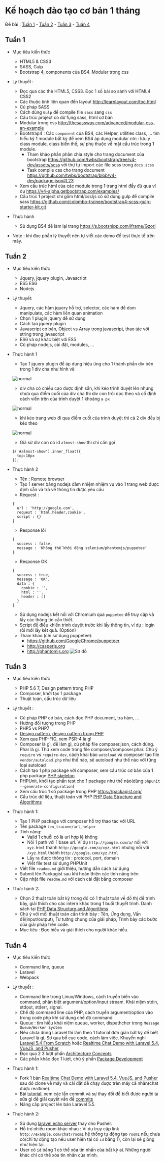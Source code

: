 # Kế hoạch đào tạo cơ bản 1 tháng

Đề bài : [Tuần 1](#tuần-1) - [Tuần 2](#tuần-2) - [Tuần 3](#tuần-3) - [Tuần 4](#tuần-4)

## Tuần 1
- Mục tiêu kiến thức
  - HTML5 & CSS3
  - SASS, Gulp
  - Bootstrap 4, components của BS4. Modular trong css

- Lý thuyết : 
  - Đọc qua các thẻ HTML5, CSS3. Đọc 1 số bài so sánh với HTML4 CSS2
  - Các thuộc tính liên quan đến layout http://learnlayout.com/toc.html
  - Cú pháp SASS
  - Cách dùng `Gulp` để compile file `sass` sang `css`
  - Cấu trúc project có dử fụng sass, html cơ bản
  - Modular trong css http://thesassway.com/advanced/modular-css-an-example
  - Bootstrap4 : Các `component` của BS4, các Helper, utilities class, ... tìm hiểu kỹ 1 module bất kỳ để xem BS4 áp dụng modular ntn : lưu ý class module, class biến thể, sự phụ thuộc về mặt cấu trúc trong 1 module. 
    - Tham khảo phần phân chia style cho trang document của bootstrap https://github.com/twbs/bootstrap/tree/v4-dev/assets/scss với thự tự import các file scss trong `docs.scss`
    - Task compile css cho trang document https://github.com/twbs/bootstrap/blob/v4-dev/package.json#L23
  - Xem cấu trúc html của các module trong 1 trang html đầy đủ qua ví dụ https://v4-alpha.getbootstrap.com/examples/
  - Cấu trúc 1 project chỉ gồm html/css/js có sử dụng gulp để compile sass https://github.com/colombo-trainee/bootstrap4-scss-gulp-starter-kit.git

- Thực hành
  - Sử dụng BS4 để làm lại trang https://s.bootsnipp.com/iframe/Gzorl

- Note : khi đọc phần lý thuyết nên tự viết các demo để test thực tế trên máy.

## Tuần 2
- Mục tiêu kiến thức
  - Jquery, jquery plugin, Javascript
  - ES5 ES6
  - Nodejs

- Lý thuyết:
  - Jquery, các hàm jquery hỗ trợ, selector, các hàm để dom manipulate, các hàm liên quan animation
  - Chọn 1 plugin jquery để sử dụng 
  - Cách tạo jquery plugin
  - Javascript cơ bản, Object vs Array trong javascript, thao tác với string trong javascript
  - ES6 và sự khác biệt với ES5
  - Cú pháp nodejs, cài đặt, modules, ...

- Thực hành 1
  - Tạo 1 jquery plugin để áp dụng hiệu ứng cho 1 thành phần div bên trong 1 div cha như hình vẽ

  ![normal](images/normal.png)
  - div cha có chiều cao được định sẵn, khi kéo trình duyệt lên nhưng chưa qua điểm cuối của div cha thì div con trôi dọc theo và cố định cách viền trên của trình duyệt 1 khoảng `a px`

  ![normal](images/scroll%201.png)
  - khi kéo trang web đi qua điểm cuối của trình duyệt thì cả 2 div đều bị kéo theo

  ![normal](images/scroll%202.png)
  - Giả sử div con có id `almost-show` thì chỉ cần gọi
  ```
  $('#almost-show').inner_float({
    top:10px
  });
  ```

- Thực hành 2
  - Tên : Remote browser
  - Tạo 1 server bằng nodejs đảm nhiệm nhiệm vụ vào 1 trang web được định sẵn và trả về thông tin được yêu cầu
  - Request :
  ```
  {
    url : 'http://google.com',
    request : 'html,header,cookie',
    script : {}
  }
  ```
  - Response lỗi 

  ```
  {
    success : false,
    message : 'Không thể khởi động selenium/phantomjs/puppetee'
  }
  ```

  - Response OK 
  ```
  {
    success : true,
    message : 'OK',
    data : {
      cookie : '',
      html : '',
      header : []
    }
  }
  ```

  - Sử dụng nodejs kết nối với Chromium qua `puppetee` để truy cập và lấy các thông tin cần thiết.
  - Script để điều khiển trình duyệt trước khi lấy thông tin, ví dụ : login rồi mới lấy kết quả. (Option)
  - Tham khảo (chỉ sử dụng puppetee): 
    - https://github.com/GoogleChrome/puppeteer
    - http://casperjs.org
    - http://phantomjs.org
  ![Sơ đồ](remote%20browser.png)

## Tuần 3
- Mục tiêu kiến thức
  - PHP 5.6 7, Design pattern trong PHP
  - Composer, khởi tạo 1 package
  - Thuật toán, cấu trúc dữ liệu

- Lý thuyết :
  - Cú pháp PHP cơ bản, cách đọc PHP document, tra hàm, ...
  - Hướng đối tượng trong PHP
  - PHP5 vs PHP7
  - [Design pattern](https://github.com/kamranahmedse/design-patterns-for-humans), [design pattern trong PHP](https://github.com/domnikl/DesignPatternsPHP)
  - Xem qua PHP-FIG, xem PSR-4 là gì
  - Composer là gì, để làm gì, cú pháp file composer.json, cách dùng. Phar là gì. Thử xem code trong file composer/composer.phar. Chú ý `require` vs `require-dev`, cách khai báo `autoload` và composer tạo file `vendor/autoload.php` như thế nào, sẽ autoload như thế nào với từng loại autoload
  - Cách tạo 1 php package với composer, xem cấu trúc cơ bản của 1 php package [PHP skeleton](https://github.com/colombo-trainee/skeleton)
  - PHPUnit, khởi tạo phần test cho 1 package như thế nào(dùng `phpunit --generate-configuration`)
  - Xem cấu trúc 1 số package trong PHP https://packagist.org/
  - Cấu trúc dữ liệu, thuật toán với PHP [PHP Data Structure and Algorithms](https://github.com/mirahman/PHP-Data-Structure-and-Algorithms)

- Thực hành 1:
  - Tạo 1 PHP package với composer hỗ trợ thao tác với URL
  - Tên package `ten_trainee/url_helper`
  - Tính năng:
    - Valid 1 chuỗi có là url hợp lệ không
    - Nối 1 path với 1 base url. Ví dụ `http://google.com/a/` nối với `xyz.html` thành `http://google.com/a/xyz.html` nhưng nối với `/xyz.html` thành `http://google.com/xyz.html`
    - Lấy ra được thông tin : protocol, port, domain
    - Viết file test sử dụng PHPUnit
  - Viết file `readme.md` giới thiệu, hướng dẫn cách sử dụng
  - Submit lên Packagist sau khi hoàn thiện các tính năng trên
  - Cập nhật file `readme.md` với cách cài đặt bằng composer
- Thực hành 2:
  - Chọn 2 thuật toán bất kỳ trong đó có 1 thuật toán về đồ thị để trình bày, giải thích cho các intern khác trong 1 buổi thuyết trình. Danh sách tại [PHP Data Structure and Algorithms](https://github.com/mirahman/PHP-Data-Structure-and-Algorithms)
  - Chú ý với mỗi thuật toán cần trình bày : Tên, Ứng dụng, Vấn đề(input/output), Tư tưởng chung của giải pháp, Trình bày các bước của giải pháp trên code.
  - Mục tiêu : Đọc hiểu và giải thích cho người khác hiểu.

## Tuần 4
- Mục tiêu kiến thức
  - Command line, queue
  - Laravel
  - Webpack 

- Lý thuyết :
  - Command line trong Linux/Windows, cách truyền biến vào command, phân biệt argument/option/input stream. Khái niệm stdin, stdout, stderr, signal.
  - Chế độ command line của PHP, cách truyền argument/option vào trong code php khi sử dụng chế độ command
  - Queue : tìm hiểu khái niệm queue, worker, dispathcher trong `Message Queue/Worker System`
  - Nếu chưa dùng Laravel thì làm theo 1 tutorial đơn giản bất kỳ để biết Laravel là gì. Sơ qua bố cục code, cách làm việc. Khuyến nghị [Laravel 5.4 From Scratch](https://laracasts.com/series/laravel-from-scratch-2017) hoặc [Realtime Chat Demo with Laravel 5.4, VueJS, and Pusher](https://github.com/jplhomer/laravel-realtime-chat-demo)
  - Đọc qua 2 3 lượt phần [Architecture Concepts](https://laravel.com/docs/5.5/lifecycle)
  - Các phần khác đọc 1 lượt, chú ý phần [Package Development](https://laravel.com/docs/5.5/packages)

- Thực hành 1:
  - Fork 1 bản [Realtime Chat Demo with Laravel 5.4, VueJS, and Pusher](https://github.com/jplhomer/laravel-realtime-chat-demo) sau đó clone về máy và cài đặt để chạy được trên máy cá nhân(chat được realtime).
  - Bài [tutorial](https://jplhomer.org/2017/01/building-realtime-chat-app-laravel-5-4-vuejs/), xem các lần commit và sự thay đổi để biết được người ta sửa gì để giải quyết vấn đề [commits](https://github.com/jplhomer/laravel-realtime-chat-demo/commits/master)
  - Nâng cấp project lên bản Laravel 5.5.
- Thực hành 2:
  - Sử dụng [laravel echo server](https://github.com/tlaverdure/laravel-echo-server) thay cho Pusher.
  - Hỗ trợ nhiều room khác nhau : Ví dụ truy cập link `http://example.com/chat/room1` hệ thống tự động tạo `room1` nếu chưa có(chỉ tự động tạo nếu user hiện tại có `id` bằng 1), còn lại sẽ giống như hiện tại.
  - User có `id` bằng 1 có thể xóa tin nhắn của bất kỳ ai. Những người khác chỉ có thể xóa tin nhắn của mình.

